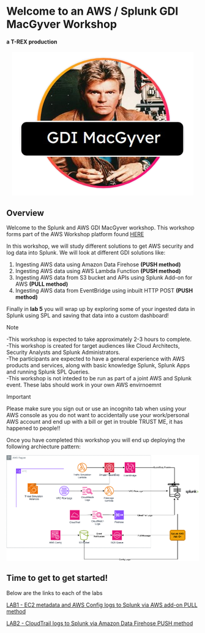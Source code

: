 # Welcome to an AWS / Splunk GDI MacGyver Workshop
#### a T-REX production

<p align="center">
<img src="/static/gdimacgyverlogo.png">
</p>

## Overview 

Welcome to the Splunk and AWS GDI MacGyver workshop. This workshop forms part of the AWS Workshop platform found <a>[HERE](https://catalog.us-east-1.prod.workshops.aws/workshops/5039b0de-622d-4224-8760-d9dff0c13e0b/en-US/getting-started) </a>

In this workshop, we will study different solutions to get AWS security and log data into Splunk. We will look at different GDI solutions like:
1) Ingesting AWS data using Amazon Data Firehose <b>(PUSH method)</b>
2) Ingesting AWS data using AWS Lambda Function <b>(PUSH method)</b>
3) Ingesting AWS data from S3 bucket and APIs using Splunk Add-on for AWS <b>(PULL method)</b>
4) Ingesting AWS data from EventBridge using inbuilt HTTP POST <b>(PUSH method)</b>

Finally in <b>lab 5</b> you will wrap up by exploring some of your ingested data in Splunk using SPL and saving that data into a custom dashboard!

>[!NOTE]
> -This workshop is expected to take approximately 2-3 hours to complete.<br>
> -This workshop is created for target audiences like Cloud Architects, Security Analysts and Splunk Administrators.<br>
> -The participants are expected to have a general experience with AWS products and services, along with basic knowledge Splunk, Splunk Apps and running Splunk SPL Queries.<br>
> -This workshop is not inteded to be run as part of a joint AWS and Splunk event. These labs should work in your own AWS envirnoemnt <br>

>[!IMPORTANT]
>Please make sure you sign out or use an incognito tab when using your AWS console as you do not want to accidentally use your work/personal AWS account and end up with a bill or get in trouble
>TRUST ME, it has happened to people!!

Once you have completed this workshop you will end up deploying the following archiecture pattern:

![gdi_architecture](/static/gdi_workshop_architecture.png)

## Time to get to get started!
Below are the links to each of the labs

<a>[LAB1 - EC2 metadata and AWS Config logs to Splunk via AWS add-on PULL method](/content/Lab1_awsaddon/index.en.md) </a>

<a>[LAB2 - CloudTrail logs to Splunk via Amazon Data Firehose PUSH method ](/content/Lab2_firehose/index.en.md) </a>

